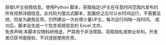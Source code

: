 获取UP主视频信息。使用Python 脚本，获取指定UP主在任意时间范围内发布的所有视频详细信息。此代码为傻瓜式脚本，配置好之后可以长时间运行，不需要监控。但是为避免反爬，仍然建议一次处理少量UP主，每次运行间隔一段时间。 成功后，脚本会生成一个包含视频信息的 Excel 文件。           
免责声明:本脚本仅限科研用途，严禁用于非法爬取、窃取隐私或商业牟利。开发者已获书面授权，不对违规使用负责。